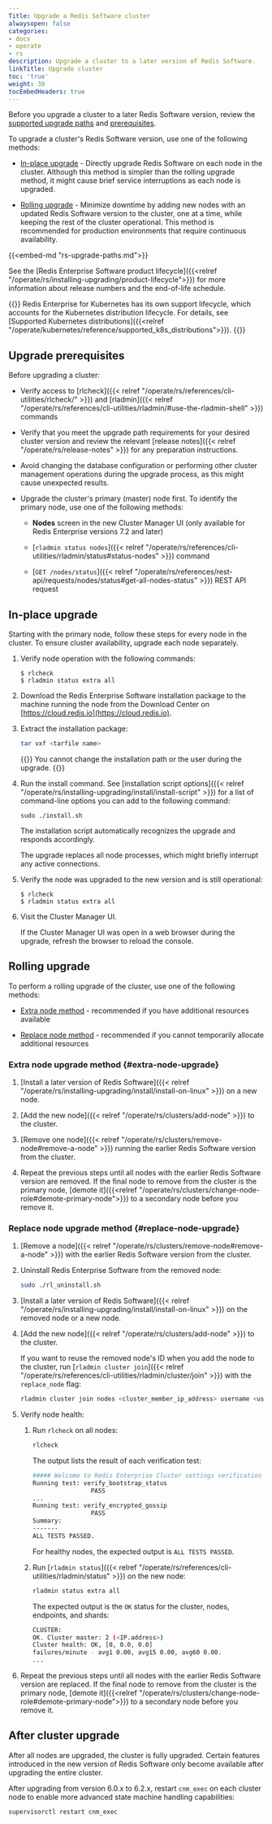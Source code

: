```yaml
---
Title: Upgrade a Redis Software cluster
alwaysopen: false
categories:
- docs
- operate
- rs
description: Upgrade a cluster to a later version of Redis Software.
linkTitle: Upgrade cluster
toc: 'true'
weight: 30
tocEmbedHeaders: true
---
```


Before you upgrade a cluster to a later Redis Software version, review the [supported upgrade paths](##supported-upgrade-paths) and [prerequisites](#upgrade-prerequisites).

To upgrade a cluster's Redis Software version, use one of the following methods:

- [In-place upgrade](#in-place-upgrade) - Directly upgrade Redis Software on each node in the cluster. Although this method is simpler than the rolling upgrade method, it might cause brief service interruptions as each node is upgraded.

- [Rolling upgrade](#rolling-upgrade) - Minimize downtime by adding new nodes with an updated Redis Software version to the cluster, one at a time, while keeping the rest of the cluster operational. This method is recommended for production environments that require continuous availability.

{{<embed-md "rs-upgrade-paths.md">}}

See the [Redis Enterprise Software product lifecycle]({{<relref "/operate/rs/installing-upgrading/product-lifecycle">}}) for more information about release numbers and the end-of-life schedule.

{{<note>}}
Redis Enterprise for Kubernetes has its own support lifecycle, which accounts for the Kubernetes distribution lifecycle. For details, see [Supported Kubernetes distributions]({{<relref "/operate/kubernetes/reference/supported_k8s_distributions">}}).
{{</note>}}

## Upgrade prerequisites

Before upgrading a cluster:

- Verify access to [rlcheck]({{< relref "/operate/rs/references/cli-utilities/rlcheck/" >}}) and [rladmin]({{< relref "/operate/rs/references/cli-utilities/rladmin/#use-the-rladmin-shell" >}}) commands

- Verify that you meet the upgrade path requirements for your desired cluster version and review the relevant [release notes]({{< relref "/operate/rs/release-notes" >}}) for any preparation instructions.

- Avoid changing the database configuration or performing other cluster management operations during the upgrade process, as this might cause unexpected results.

- Upgrade the cluster's primary (master) node first. To identify the primary node, use one of the following methods:

    - **Nodes** screen in the new Cluster Manager UI (only available for Redis Enterprise versions 7.2 and later)

    - [`rladmin status nodes`]({{< relref "/operate/rs/references/cli-utilities/rladmin/status#status-nodes" >}}) command
    
    - [`GET /nodes/status`]({{< relref "/operate/rs/references/rest-api/requests/nodes/status#get-all-nodes-status" >}}) REST API request

## In-place upgrade

Starting with the primary node, follow these steps for every node in the cluster. To ensure cluster availability, upgrade each node separately.

1.  Verify node operation with the following commands:

    ``` shell
    $ rlcheck
    $ rladmin status extra all
    ```

2.  Download the Redis Enterprise Software installation package to the machine running the node from the Download Center on [https://cloud.redis.io](https://cloud.redis.io).  

3.  Extract the installation package:

    ```sh
    tar vxf <tarfile name>
    ```

    {{<note>}}
You cannot change the installation path or the user during the upgrade.
    {{</note>}}

1.  Run the install command. See [installation script options]({{< relref "/operate/rs/installing-upgrading/install/install-script" >}}) for a list of command-line options you can add to the following command:

    ``` shell
    sudo ./install.sh
    ```

    The installation script automatically recognizes the upgrade and responds accordingly.

    The upgrade replaces all node processes, which might briefly interrupt any active connections.

2.  Verify the node was upgraded to the new version and is still operational:

    ``` shell
    $ rlcheck
    $ rladmin status extra all
    ```

3.  Visit the Cluster Manager UI.

    If the Cluster Manager UI was open in a web browser during the upgrade, refresh the browser to reload the console.

## Rolling upgrade

To perform a rolling upgrade of the cluster, use one of the following methods:

- [Extra node method](#extra-node-upgrade) - recommended if you have additional resources available

- [Replace node method](#replace-node-upgrade) - recommended if you cannot temporarily allocate additional resources

### Extra node upgrade method {#extra-node-upgrade}

1. [Install a later version of Redis Software]({{< relref "/operate/rs/installing-upgrading/install/install-on-linux" >}}) on a new node.

1. [Add the new node]({{< relref "/operate/rs/clusters/add-node" >}}) to the cluster.

1. [Remove one node]({{< relref "/operate/rs/clusters/remove-node#remove-a-node" >}}) running the earlier Redis Software version from the cluster.

1. Repeat the previous steps until all nodes with the earlier Redis Software version are removed. If the final node to remove from the cluster is the primary node, [demote it]({{<relref "/operate/rs/clusters/change-node-role#demote-primary-node">}}) to a secondary node before you remove it.

### Replace node upgrade method {#replace-node-upgrade}

1. [Remove a node]({{< relref "/operate/rs/clusters/remove-node#remove-a-node" >}}) with the earlier Redis Software version from the cluster.

1. Uninstall Redis Enterprise Software from the removed node:

    ```sh
    sudo ./rl_uninstall.sh
    ```

1. [Install a later version of Redis Software]({{< relref "/operate/rs/installing-upgrading/install/install-on-linux" >}}) on the removed node or a new node.

1. [Add the new node]({{< relref "/operate/rs/clusters/add-node" >}}) to the cluster.

    If you want to reuse the removed node's ID when you add the node to the cluster, run [`rladmin cluster join`]({{< relref "/operate/rs/references/cli-utilities/rladmin/cluster/join" >}}) with the `replace_node` flag:

    ```sh
    rladmin cluster join nodes <cluster_member_ip_address> username <username> password <password> replace_node <node_id>
    ```

1. Verify node health:

    1. Run `rlcheck` on all nodes:

        ```sh
        rlcheck
        ```

        The output lists the result of each verification test:

        ```sh
        ##### Welcome to Redis Enterprise Cluster settings verification utility ####
        Running test: verify_bootstrap_status
		                PASS
        ...
        Running test: verify_encrypted_gossip
		                PASS
        Summary:
        -------
        ALL TESTS PASSED.
        ```

        For healthy nodes, the expected output is `ALL TESTS PASSED`.

    1. Run [`rladmin status`]({{< relref "/operate/rs/references/cli-utilities/rladmin/status" >}}) on the new node:

        ```sh
        rladmin status extra all
        ```

        The expected output is the `OK` status for the cluster, nodes, endpoints, and shards:

        ```sh
        CLUSTER:
        OK. Cluster master: 2 (<IP.address>)
        Cluster health: OK, [0, 0.0, 0.0]
        failures/minute - avg1 0.00, avg15 0.00, avg60 0.00.
        ...
        ```

1. Repeat the previous steps until all nodes with the earlier Redis Software version are replaced. If the final node to remove from the cluster is the primary node, [demote it]({{<relref "/operate/rs/clusters/change-node-role#demote-primary-node">}}) to a secondary node before you remove it.

## After cluster upgrade

After all nodes are upgraded, the cluster is fully upgraded. Certain features introduced in the new version of Redis Software only become available after upgrading the entire cluster.

After upgrading from version 6.0.x to 6.2.x, restart `cnm_exec` on each cluster node to enable more advanced state machine handling capabilities:

```sh
supervisorctl restart cnm_exec
```
